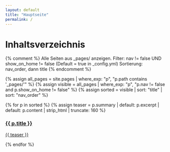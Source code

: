 ```yaml
---
layout: default
title: "Hauptseite"
permalink: /
---
```


# Inhaltsverzeichnis

{% comment %}
Alle Seiten aus _pages/ anzeigen.
Filter: nav != false UND show_on_home != false (Default = true in _config.yml)
Sortierung: nav_order, dann title
{% endcomment %}

{% assign all_pages = site.pages | where_exp: "p", "p.path contains '_pages/'" %}
{% assign visible = all_pages | where_exp: "p", "p.nav != false and p.show_on_home != false" %}
{% assign sorted  = visible | sort: "title" | sort: "nav_order" %}

<div class="grid">
  {% for p in sorted %}
    {% assign teaser = p.summary | default: p.excerpt | default: p.content | strip_html | truncate: 160 %}
    <a class="card" href="{{ p.url }}">
      <h3>{{ p.title }}</h3>
      <p>{{ teaser }}</p>
    </a>
  {% endfor %}
</div>